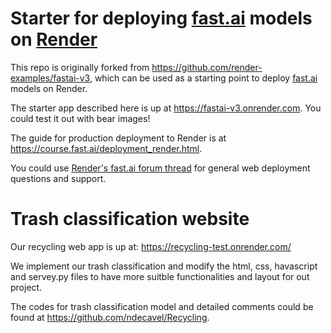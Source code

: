 # Starter for deploying [fast.ai](https://www.fast.ai) models on [Render](https://render.com)

This repo is originally forked from https://github.com/render-examples/fastai-v3, which can be used as a starting point to deploy [fast.ai](https://github.com/fastai/fastai) models on Render.

The starter app described here is up at https://fastai-v3.onrender.com. You could test it out with bear images!

The guide for production deployment to Render is at https://course.fast.ai/deployment_render.html.

You could use [Render's fast.ai forum thread](https://forums.fast.ai/t/deployment-platform-render/33953) for general web deployment questions and support.

# Trash classification website

Our recycling web app is up at: https://recycling-test.onrender.com/

We implement our trash classification and modify the html, css, havascript and servey.py files to have more suitble functionalities and layout for out project.  

The codes for trash classification model and detailed comments could be found at https://github.com/ndecavel/Recycling.
